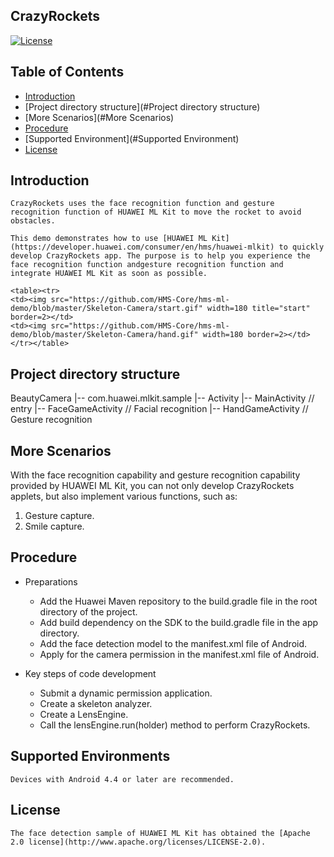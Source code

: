## CrazyRockets
[![License](https://img.shields.io/badge/Docs-hmsguides-brightgreen)](https://developer.huawei.com/consumer/en/doc/development/HMS-Guides/ml-introduction-4)

## Table of Contents

  * [Introduction](#Introduction)
  * [Project directory structure](#Project directory structure)
  * [More Scenarios](#More Scenarios)
  * [Procedure](#Procedure)
  * [Supported Environment](#Supported Environment)
  * [License](#License)


## Introduction
    CrazyRockets uses the face recognition function and gesture recognition function of HUAWEI ML Kit to move the rocket to avoid obstacles.
    
    This demo demonstrates how to use [HUAWEI ML Kit] (https://developer.huawei.com/consumer/en/hms/huawei-mlkit) to quickly develop CrazyRockets app. The purpose is to help you experience the face recognition function andgesture recognition function and integrate HUAWEI ML Kit as soon as possible.

    <table><tr>
    <td><img src="https://github.com/HMS-Core/hms-ml-demo/blob/master/Skeleton-Camera/start.gif" width=180 title="start" border=2></td>
    <td><img src="https://github.com/HMS-Core/hms-ml-demo/blob/master/Skeleton-Camera/hand.gif" width=180 border=2></td>
    </tr></table>

## Project directory structure
BeautyCamera
    |-- com.huawei.mlkit.sample
        |-- Activity
            |-- MainActivity // entry
            |-- FaceGameActivity // Facial recognition
            |-- HandGameActivity // Gesture recognition

## More Scenarios
With the face recognition capability and gesture recognition capability provided by HUAWEI ML Kit, you can not only develop CrazyRockets applets, but also implement various functions, such as:
1. Gesture capture.
2. Smile capture.

## Procedure
- Preparations
  - Add the Huawei Maven repository to the build.gradle file in the root directory of the project.
  - Add build dependency on the SDK to the build.gradle file in the app directory.
  - Add the face detection model to the manifest.xml file of Android.
  - Apply for the camera permission in the manifest.xml file of Android.

- Key steps of code development
  - Submit a dynamic permission application.
  - Create a skeleton analyzer.
  - Create a LensEngine.
  - Call the lensEngine.run(holder) method to perform CrazyRockets.

## Supported Environments
    Devices with Android 4.4 or later are recommended.

##  License
    The face detection sample of HUAWEI ML Kit has obtained the [Apache 2.0 license](http://www.apache.org/licenses/LICENSE-2.0).

